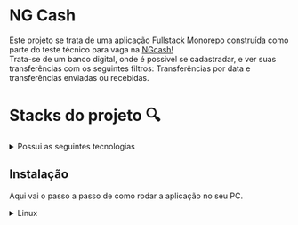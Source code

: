 # NG Cash

Este projeto se trata de uma aplicação Fullstack Monorepo construída como parte do teste técnico para vaga na [NGcash!](https://ng.cash/)  
Trata-se de um banco digital, onde é possivel se cadastradar, e ver suas transferências com os seguintes filtros:
Transferências por data e transferências enviadas ou recebidas.
# Stacks do projeto 🔍

<details>
<summary>Possui as seguintes tecnologias</summary> <br>

📊 **Banco de dados:**
  - Relacional, construído com PostGreSQL e Sequelize como ORM;

🔙 **Back-end:**
 - Construído seguindo modelo REST, feito 100% em Typescript;
 
🐋 **Docker:**
 - Toda a aplicação é dockerizada com dockerfile no front e back end;

 🔙 **Front-end:**
 - Feito em React, CSS e Bootstrap;
 
 </details> 
 

## Instalação

Aqui vai o passo a passo de como rodar a aplicação no seu PC.

<details> 
<summary>Linux</summary> </br>

Na pasta raiz, rode o comando para realizar o compose

   ```bash
  docker-compose up -d
``` 

Agora é só esperar o compose finalizar Pega um copo de água enquanto isso 🥤

Depois de finalizado, espere mais um minuto para inicializar o banco e pronto, acesse o [link](https://localhost:3000/) para visualizar a aplicação!

</details> 

